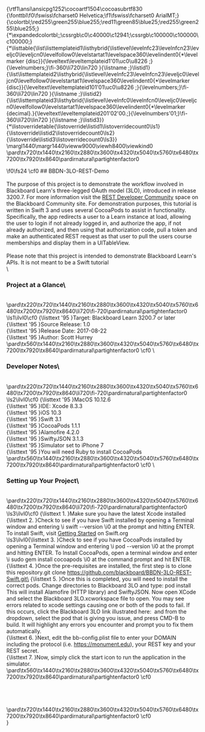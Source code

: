 {\rtf1\ansi\ansicpg1252\cocoartf1504\cocoasubrtf830
{\fonttbl\f0\fswiss\fcharset0 Helvetica;\f1\fswiss\fcharset0 ArialMT;}
{\colortbl;\red255\green255\blue255;\red11\green85\blue25;\red255\green255\blue255;}
{\*\expandedcolortbl;;\cssrgb\c0\c40000\c12941;\cssrgb\c100000\c100000\c100000;}
{\*\listtable{\list\listtemplateid1\listhybrid{\listlevel\levelnfc23\levelnfcn23\leveljc0\leveljcn0\levelfollow0\levelstartat1\levelspace360\levelindent0{\*\levelmarker \{disc\}}{\leveltext\leveltemplateid1\'01\uc0\u8226 ;}{\levelnumbers;}\fi-360\li720\lin720 }{\listname ;}\listid1}
{\list\listtemplateid2\listhybrid{\listlevel\levelnfc23\levelnfcn23\leveljc0\leveljcn0\levelfollow0\levelstartat1\levelspace360\levelindent0{\*\levelmarker \{disc\}}{\leveltext\leveltemplateid101\'01\uc0\u8226 ;}{\levelnumbers;}\fi-360\li720\lin720 }{\listname ;}\listid2}
{\list\listtemplateid3\listhybrid{\listlevel\levelnfc0\levelnfcn0\leveljc0\leveljcn0\levelfollow0\levelstartat1\levelspace360\levelindent0{\*\levelmarker \{decimal\}.}{\leveltext\leveltemplateid201\'02\'00.;}{\levelnumbers\'01;}\fi-360\li720\lin720 }{\listname ;}\listid3}}
{\*\listoverridetable{\listoverride\listid1\listoverridecount0\ls1}{\listoverride\listid2\listoverridecount0\ls2}{\listoverride\listid3\listoverridecount0\ls3}}
\margl1440\margr1440\vieww9000\viewh8400\viewkind0
\pard\tx720\tx1440\tx2160\tx2880\tx3600\tx4320\tx5040\tx5760\tx6480\tx7200\tx7920\tx8640\pardirnatural\partightenfactor0

\f0\fs24 \cf0 ## BBDN-3LO-REST-Demo\
\
The purpose of this project is to demonstrate the workflow involved in Blackboard Learn's three-legged OAuth model (3LO), introduced in release 3200.7. For more information visit the <a href="https://community.blackboard.com/community/developers/rest" target="_blank">REST Developer Community</a> space on the Blackboard Community site. For demonstration purposes, this tutorial is written in Swift 3 and uses several CocoaPods to assist in functionality. Specifically, the app redirects a user to a Learn instance at load, allowing the user to login if not already logged in, and authorize the app, if not already authorized, and then using that authorization code, pull a token and make an authenticated REST request as that user to pull the users course memberships and display them in a UITableView.\
\
Please note that this project is intended to demonstrate Blackboard Learn's APIs. It is not meant to be a Swift tutorial \
\
### Project at a Glance\
\
\pard\tx220\tx720\tx1440\tx2160\tx2880\tx3600\tx4320\tx5040\tx5760\tx6480\tx7200\tx7920\tx8640\li720\fi-720\pardirnatural\partightenfactor0
\ls1\ilvl0\cf0 {\listtext	\'95	}Target: Blackboard Learn 3200.7 or later\
{\listtext	\'95	}Source Release: 1.0\
{\listtext	\'95	}Release Date: 2017-08-22\
{\listtext	\'95	}Author: Scott Hurrey\
\pard\tx560\tx1440\tx2160\tx2880\tx3600\tx4320\tx5040\tx5760\tx6480\tx7200\tx7920\tx8640\pardirnatural\partightenfactor0
\cf0 \
### Developer Notes\
\
\pard\tx220\tx720\tx1440\tx2160\tx2880\tx3600\tx4320\tx5040\tx5760\tx6480\tx7200\tx7920\tx8640\li720\fi-720\pardirnatural\partightenfactor0
\ls2\ilvl0\cf0 {\listtext	\'95	}MacOS 10.12.6\
{\listtext	\'95	}IDE: Xcode 8.3.3\
{\listtext	\'95	}iOS 10.3\
{\listtext	\'95	}Swift 3.1\
{\listtext	\'95	}CocoaPods 1.1.1\
{\listtext	\'95	}Alamofire 4.2.0\
{\listtext	\'95	}SwiftyJSON 3.1.3\
{\listtext	\'95	}Simulator set to iPhone 7\
{\listtext	\'95	}You will need Ruby to install CocoaPods\
\pard\tx560\tx1440\tx2160\tx2880\tx3600\tx4320\tx5040\tx5760\tx6480\tx7200\tx7920\tx8640\pardirnatural\partightenfactor0
\cf0 \
### Setting up Your Project\
\
\pard\tx220\tx720\tx1440\tx2160\tx2880\tx3600\tx4320\tx5040\tx5760\tx6480\tx7200\tx7920\tx8640\li720\fi-720\pardirnatural\partightenfactor0
\ls3\ilvl0\cf0 {\listtext	1.	}Make sure you have the latest Xcode installed\
{\listtext	2.	}Check to see if you have Swift installed by opening a Terminal window and entering 
\i swift --version
\i0  at the prompt and hitting ENTER. To install Swift, visit <a href="
\f1\fs28 \cf2 \cb3 \expnd0\expndtw0\kerning0
\outl0\strokewidth0 \strokec2 https://swift.org/getting-started
\f0\fs24 \cf0 \cb1 \kerning1\expnd0\expndtw0 \outl0\strokewidth0 " target="_blank">Getting Started</a> on Swift.org\
\ls3\ilvl0{\listtext	3.	}Check to see if you have CocoaPods installed by opening a Terminal window and entering 
\i pod --version
\i0  at the prompt and hitting ENTER. To Install CocoaPods, open a terminal window and enter 
\i sudo gem install cocoapods
\i0  at the command prompt and hit ENTER.\
{\listtext	4.	}Once the pre-requisites are installed, the first step is to clone this repository.git clone https://github.com/blackboard/BBDN-3LO-REST-Swift.git\
{\listtext	5.	}Once this is completed, you will need to install the correct pods. Change directories to Blackboard 3LO and type: pod install This will install Alamofire (HTTP library) and SwiftyJSON. Now open XCode and select the Blackboard 3LO.xcworkspace file to open. You may see errors related to xcode settings causing one or both of the pods to fail. If this occurs, click the Blackboard 3LO link illustrated here: <img src=""> and from the dropdown, select the pod that is giving you issue, and press CMD-B to build. It will highlight any errors you encounter and prompt you to fix them automatically.\
{\listtext	6.	}Next, edit the bb-config.plist file to enter your DOMAIN including the protocol (i.e. https://monument.edu), your REST key and your REST secret. \
{\listtext	7.	}Now, simply click the start icon to run the application in the simulator.\
\pard\tx560\tx1440\tx2160\tx2880\tx3600\tx4320\tx5040\tx5760\tx6480\tx7200\tx7920\tx8640\pardirnatural\partightenfactor0
\cf0 \
\
\
\
\
\pard\tx720\tx1440\tx2160\tx2880\tx3600\tx4320\tx5040\tx5760\tx6480\tx7200\tx7920\tx8640\pardirnatural\partightenfactor0
\cf0 \
}